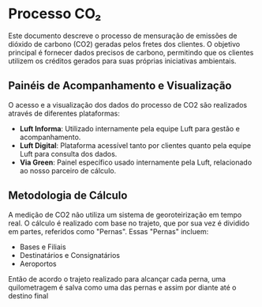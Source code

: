 # Processo CO₂

Este documento descreve o processo de mensuração de emissões de dióxido de carbono (CO2) geradas pelos fretes dos clientes. O objetivo principal é fornecer dados precisos de carbono, permitindo que os clientes utilizem os créditos gerados para suas próprias iniciativas ambientais.

## Painéis de Acompanhamento e Visualização

O acesso e a visualização dos dados do processo de CO2 são realizados através de diferentes plataformas:

* **Luft Informa**: Utilizado internamente pela equipe Luft para gestão e acompanhamento.
* **Luft Digital**: Plataforma acessível tanto por clientes quanto pela equipe Luft para consulta dos dados.
* **Via Green**: Painel específico usado internamente pela Luft, relacionado ao nosso parceiro de cálculo.

## Metodologia de Cálculo

A medição de CO2 não utiliza um sistema de georoteirização em tempo real. O cálculo é realizado com base no trajeto, que por sua vez é dividido em partes, referidos como "Pernas". Essas "Pernas" incluem:

* Bases e Filiais
* Destinatários e Consignatários
* Aeroportos

Então de acordo o trajeto realizado para alcançar cada perna, uma quilometragem é salva como uma das pernas e assim por diante até o destino final